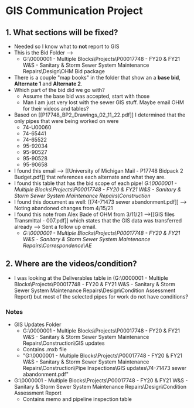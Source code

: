 # GIS Communication Project
## 1. What sections will be fixed?
- Needed so I know what to **not** report to GIS
- This is the Bid Folder -->
	- G:\0000001 - Multiple Blocks\Projects\P00017748 - FY20 & FY21 W&S - Sanitary & Storm Sewer System Maintenance Repairs\Design\OHM Bid package
- There is a couple "map books" in the folder that show an a **base bid**, **Alternate 1** and **Alternate 2**. 
- Which part of the bid did we go with? 
	- Assume the base bid was accepted, start with those
	- Man I am just very lost with the sewer GIS stuff. Maybe email OHM for their videos and tables?
- Based on [[P17748_BP2_Drawings_02_11_22.pdf]] I determined that the only pipes that were being worked on were
	- 74-U00060
	- 74-65441
	- 74-65522
	- 95-92034
	- 95-90527
	- 95-90528
	- 95-90658
- I found this email --> [[University of Michigan Mail - P17748 Bidpack 2 Budget.pdf]] that references each alternate and what they are. 
- I found this table that has the bid scope of each pipe! *G:\0000001 - Multiple Blocks\Projects\P00017748 - FY20 & FY21 W&S - Sanitary & Storm Sewer System Maintenance Repairs\Construction*
- I found this document as well: [[74-71473 sewer abandonment.pdf]] --> Noting abandoned changes from 4/15/21
- I found this note from Alex Bade of OHM from 3/11/21 -->[[GIS files Transmittal - 007.pdf]] which states that the GIS data was transferred already --> Sent a follow up email. 
	- *G:\0000001 - Multiple Blocks\Projects\P00017748 - FY20 & FY21 W&S - Sanitary & Storm Sewer System Maintenance Repairs\Correspondence\AE*

## 2. Where are the videos/condition?
- I was looking at the Deliverables table in (G:\0000001 - Multiple Blocks\Projects\P00017748 - FY20 & FY21 W&S - Sanitary & Storm Sewer System Maintenance Repairs\Design\Condition Assessment Report) but most of the selected pipes for work do not have conditions?


### Notes
- GIS Updates Folder
	- G:\0000001 - Multiple Blocks\Projects\P00017748 - FY20 & FY21 W&S - Sanitary & Storm Sewer System Maintenance Repairs\Construction\GIS updates 
	- Contains .mxb file
	- "G:\0000001 - Multiple Blocks\Projects\P00017748 - FY20 & FY21 W&S - Sanitary & Storm Sewer System Maintenance Repairs\Construction\Pipe Inspections\GIS updates\74-71473 sewer abandonment.pdf" 
- G:\0000001 - Multiple Blocks\Projects\P00017748 - FY20 & FY21 W&S - Sanitary & Storm Sewer System Maintenance Repairs\Design\Condition Assessment Report
	- Contains memo and pipeline inspection table


